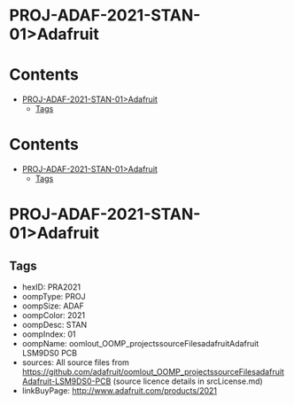 
PROJ-ADAF-2021-STAN-01>Adafruit
===============================

Contents
========

* [PROJ-ADAF-2021-STAN-01>Adafruit](#proj-adaf-2021-stan-01adafruit)
	* [Tags](#tags)

Contents
========

* [PROJ-ADAF-2021-STAN-01>Adafruit](#proj-adaf-2021-stan-01adafruit)
	* [Tags](#tags)

# PROJ-ADAF-2021-STAN-01>Adafruit

## Tags

- hexID: PRA2021
- oompType: PROJ
- oompSize: ADAF
- oompColor: 2021
- oompDesc: STAN
- oompIndex: 01
- oompName: oomlout_OOMP_projectssourceFilesadafruitAdafruit LSM9DS0 PCB
- sources: All source files from https://github.com/adafruit/oomlout_OOMP_projectssourceFilesadafruitAdafruit-LSM9DS0-PCB (source licence details in srcLicense.md)
- linkBuyPage: http://www.adafruit.com/products/2021
